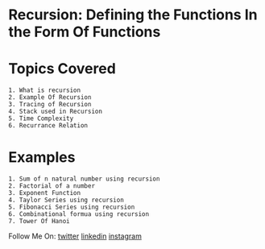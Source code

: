 # Recursion: Defining the Functions In the Form Of Functions 
# Topics Covered 
    1. What is recursion 
    2. Example Of Recursion 
    3. Tracing of Recursion 
    4. Stack used in Recursion 
    5. Time Complexity 
    6. Recurrance Relation
# Examples 
    1. Sum of n natural number using recursion 
    2. Factorial of a number 
    3. Exponent Function 
    4. Taylor Series using recursion 
    5. Fibonacci Series using recursion 
    6. Combinational formua using recursion 
    7. Tower Of Hanoi  

Follow Me On: 
[twitter](https://www.google.com)
[linkedin](https://www.google.com)
[instagram](https://www.google.com)